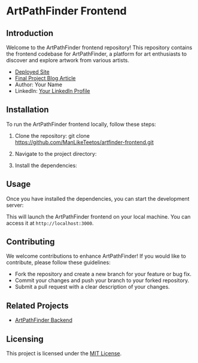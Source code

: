 # ArtPathFinder Frontend

## Introduction
Welcome to the ArtPathFinder frontend repository! This repository contains the frontend codebase for ArtPathFinder, a platform for art enthusiasts to discover and explore artwork from various artists.

- [Deployed Site](https://manliketeetos.github.io/ArtFinderLanding/)
- [Final Project Blog Article](https://medium.com/@tolu.mastermindz/unveiling-the-artfinder-portfolio-project-a-solo-full-stack-development-journey-b562bab4f9f7)
- Author: Your Name
- LinkedIn: [Your LinkedIn Profile](https://www.linkedin.com/in/ade-ojo-toluwanimi/)

## Installation
To run the ArtPathFinder frontend locally, follow these steps:

1. Clone the repository:
git clone https://github.com/ManLikeTeetos/artfinder-frontend.git

2. Navigate to the project directory:
3. Install the dependencies:

## Usage
Once you have installed the dependencies, you can start the development server:


This will launch the ArtPathFinder frontend on your local machine. You can access it at `http://localhost:3000`.

## Contributing
We welcome contributions to enhance ArtPathFinder! If you would like to contribute, please follow these guidelines:
- Fork the repository and create a new branch for your feature or bug fix.
- Commit your changes and push your branch to your forked repository.
- Submit a pull request with a clear description of your changes.

## Related Projects
- [ArtPathFinder Backend](https://github.com/ManLikeTeetos/artFinder_Back)


## Licensing
This project is licensed under the [MIT License](LICENSE).
